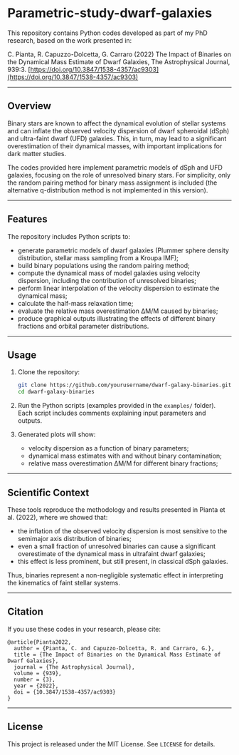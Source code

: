 # Parametric-study-dwarf-galaxies

This repository contains Python codes developed as part of my PhD research, based on the work presented in:

C. Pianta, R. Capuzzo-Dolcetta, G. Carraro (2022)
The Impact of Binaries on the Dynamical Mass Estimate of Dwarf Galaxies,
The Astrophysical Journal, 939:3.
[https://doi.org/10.3847/1538-4357/ac9303](https://doi.org/10.3847/1538-4357/ac9303)

---

## Overview

Binary stars are known to affect the dynamical evolution of stellar systems and can inflate the observed velocity dispersion of dwarf spheroidal (dSph) and ultra-faint dwarf (UFD) galaxies. This, in turn, may lead to a significant overestimation of their dynamical masses, with important implications for dark matter studies.

The codes provided here implement parametric models of dSph and UFD galaxies, focusing on the role of unresolved binary stars. For simplicity, only the random pairing method for binary mass assignment is included (the alternative q-distribution method is not implemented in this version).

---

## Features

The repository includes Python scripts to:

* generate parametric models of dwarf galaxies (Plummer sphere density distribution, stellar mass sampling from a Kroupa IMF);
* build binary populations using the random pairing method;
* compute the dynamical mass of model galaxies using velocity dispersion, including the contribution of unresolved binaries;
* perform linear interpolation of the velocity dispersion to estimate the dynamical mass;
* calculate the half-mass relaxation time;
* evaluate the relative mass overestimation ΔM/M caused by binaries;
* produce graphical outputs illustrating the effects of different binary fractions and orbital parameter distributions.

---

## Usage

1. Clone the repository:

   ```bash
   git clone https://github.com/yourusername/dwarf-galaxy-binaries.git
   cd dwarf-galaxy-binaries
   ```

2. Run the Python scripts (examples provided in the `examples/` folder).
   Each script includes comments explaining input parameters and outputs.

3. Generated plots will show:

   * velocity dispersion as a function of binary parameters;
   * dynamical mass estimates with and without binary contamination;
   * relative mass overestimation ΔM/M for different binary fractions;

---

## Scientific Context

These tools reproduce the methodology and results presented in Pianta et al. (2022), where we showed that:

* the inflation of the observed velocity dispersion is most sensitive to the semimajor axis distribution of binaries;
* even a small fraction of unresolved binaries can cause a significant overestimate of the dynamical mass in ultrafaint dwarf galaxies;
* this effect is less prominent, but still present, in classical dSph galaxies.

Thus, binaries represent a non-negligible systematic effect in interpreting the kinematics of faint stellar systems.

---

## Citation

If you use these codes in your research, please cite:

```
@article{Pianta2022,
  author = {Pianta, C. and Capuzzo-Dolcetta, R. and Carraro, G.},
  title = {The Impact of Binaries on the Dynamical Mass Estimate of Dwarf Galaxies},
  journal = {The Astrophysical Journal},
  volume = {939},
  number = {3},
  year = {2022},
  doi = {10.3847/1538-4357/ac9303}
}
```

---

## License

This project is released under the MIT License. See `LICENSE` for details.



